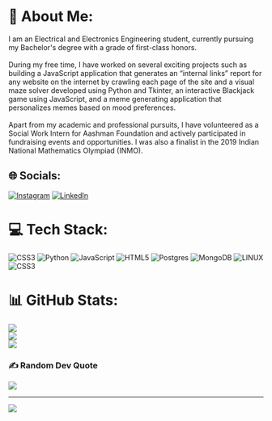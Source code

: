 # 💫 About Me:
I am an Electrical and Electronics Engineering student, currently pursuing my Bachelor's degree with a grade of first-class honors.<br><br>During my free time, I have worked on several exciting projects such as building a JavaScript application that generates an “internal links” report for any website on the internet by crawling each page of the site and a visual maze solver developed using Python and Tkinter, an interactive Blackjack game using JavaScript, and a meme generating application that personalizes memes based on mood preferences.<br><br>Apart from my academic and professional pursuits, I have volunteered as a Social Work Intern for Aashman Foundation and actively participated in fundraising events and opportunities. I was also a finalist in the 2019 Indian National Mathematics Olympiad (INMO).


## 🌐 Socials:
[![Instagram](https://img.shields.io/badge/Instagram-%23E4405F.svg?logo=Instagram&logoColor=white)](https://instagram.com/https://www.instagram.com/s.aryxn/) [![LinkedIn](https://img.shields.io/badge/LinkedIn-%230077B5.svg?logo=linkedin&logoColor=white)](https://linkedin.com/in/https://www.linkedin.com/in/aryan-sindhav/) 

# 💻 Tech Stack:
![CSS3](https://img.shields.io/badge/css3-%231572B6.svg?style=for-the-badge&logo=css3&logoColor=white) ![Python](https://img.shields.io/badge/python-3670A0?style=for-the-badge&logo=python&logoColor=ffdd54) ![JavaScript](https://img.shields.io/badge/javascript-%23323330.svg?style=for-the-badge&logo=javascript&logoColor=%23F7DF1E) ![HTML5](https://img.shields.io/badge/html5-%23E34F26.svg?style=for-the-badge&logo=html5&logoColor=white) ![Postgres](https://img.shields.io/badge/postgres-%23316192.svg?style=for-the-badge&logo=postgresql&logoColor=white) ![MongoDB](https://img.shields.io/badge/MongoDB-%234ea94b.svg?style=for-the-badge&logo=mongodb&logoColor=white) ![LINUX](https://img.shields.io/badge/Linux-FCC624?style=for-the-badge&logo=linux&logoColor=black) ![CSS3](https://img.shields.io/badge/css3-%231572B6.svg?style=for-the-badge&logo=css3&logoColor=white)
# 📊 GitHub Stats:
![](https://github-readme-stats.vercel.app/api?username=aryans98&theme=tokyonight&hide_border=false&include_all_commits=true&count_private=true)<br/>
![](https://github-readme-streak-stats.herokuapp.com/?user=aryans98&theme=tokyonight&hide_border=false)<br/>
![](https://github-readme-stats.vercel.app/api/top-langs/?username=aryans98&theme=tokyonight&hide_border=false&include_all_commits=true&count_private=true&layout=compact)

### ✍️ Random Dev Quote
![](https://quotes-github-readme.vercel.app/api?type=horizontal&theme=radical)

---
[![](https://visitcount.itsvg.in/api?id=aryans98&icon=8&color=8)](https://visitcount.itsvg.in)

<!-- Proudly created with GPRM ( https://gprm.itsvg.in ) -->
